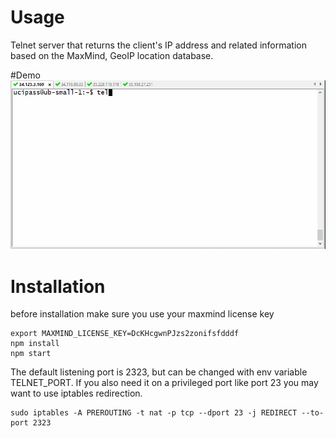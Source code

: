 # Usage
Telnet server that returns the client's IP address and related information based on the MaxMind, GeoIP location database.

#Demo
![grab-landing-page](https://github.com/ucipass/ip/blob/main/telnet-geoip-from-gcp.gif)

# Installation
before installation make sure you use your maxmind license key
```
export MAXMIND_LICENSE_KEY=DcKHcgwnPJzs2zonifsfdddf
npm install
npm start
```
The default listening port is 2323, but can be changed with env variable TELNET_PORT.
If you also need it on a privileged port like port 23 you may want to use iptables redirection.
```
sudo iptables -A PREROUTING -t nat -p tcp --dport 23 -j REDIRECT --to-port 2323
```